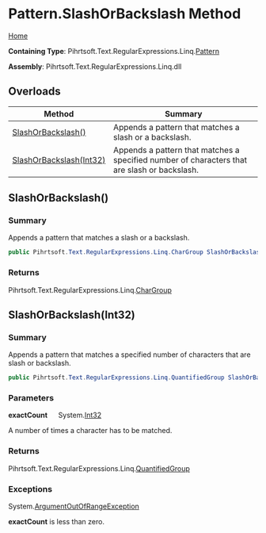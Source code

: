 # Pattern\.SlashOrBackslash Method

[Home](../../../../../../README.md)

**Containing Type**: Pihrtsoft\.Text\.RegularExpressions\.Linq\.[Pattern](../README.md)

**Assembly**: Pihrtsoft\.Text\.RegularExpressions\.Linq\.dll

## Overloads

| Method | Summary |
| ------ | ------- |
| [SlashOrBackslash()](#Pihrtsoft_Text_RegularExpressions_Linq_Pattern_SlashOrBackslash) | Appends a pattern that matches a slash or a backslash\. |
| [SlashOrBackslash(Int32)](#Pihrtsoft_Text_RegularExpressions_Linq_Pattern_SlashOrBackslash_System_Int32_) | Appends a pattern that matches a specified number of characters that are slash or backslash\. |

## SlashOrBackslash\(\) <a name="Pihrtsoft_Text_RegularExpressions_Linq_Pattern_SlashOrBackslash"></a>

### Summary

Appends a pattern that matches a slash or a backslash\.

```csharp
public Pihrtsoft.Text.RegularExpressions.Linq.CharGroup SlashOrBackslash()
```

### Returns

Pihrtsoft\.Text\.RegularExpressions\.Linq\.[CharGroup](../../CharGroup/README.md)

## SlashOrBackslash\(Int32\) <a name="Pihrtsoft_Text_RegularExpressions_Linq_Pattern_SlashOrBackslash_System_Int32_"></a>

### Summary

Appends a pattern that matches a specified number of characters that are slash or backslash\.

```csharp
public Pihrtsoft.Text.RegularExpressions.Linq.QuantifiedGroup SlashOrBackslash(int exactCount)
```

### Parameters

**exactCount** &emsp; System\.[Int32](https://docs.microsoft.com/en-us/dotnet/api/system.int32)

A number of times a character has to be matched\.

### Returns

Pihrtsoft\.Text\.RegularExpressions\.Linq\.[QuantifiedGroup](../../QuantifiedGroup/README.md)

### Exceptions

System\.[ArgumentOutOfRangeException](https://docs.microsoft.com/en-us/dotnet/api/system.argumentoutofrangeexception)

**exactCount** is less than zero\.

